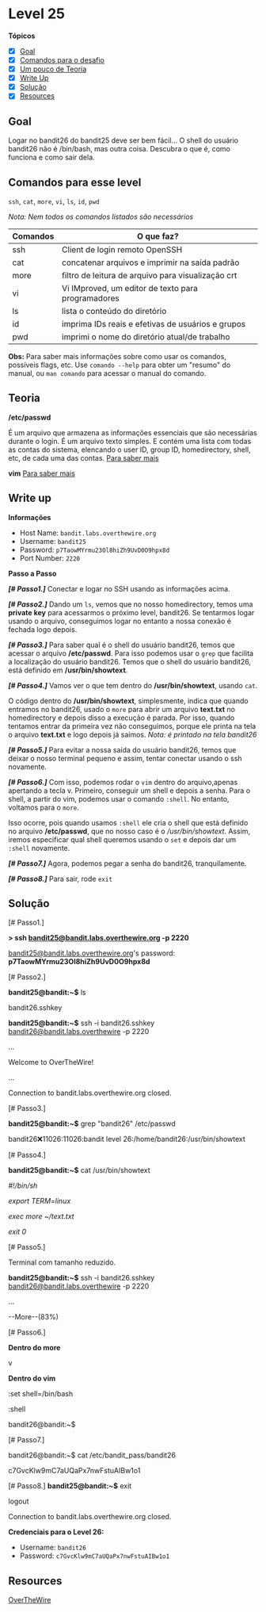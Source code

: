 # Level 25
**Tópicos**

- [X] [Goal](#goal)
- [X] [Comandos para o desafio](#comandos-para-esse-level)
- [X] [Um pouco de Teoria](#teoria)
- [X] [Write Up](#write-up)
- [X] [Solução](#soluçao)
- [X] [Resources](#resources)

## Goal
Logar no bandit26 do bandit25 deve ser bem fácil... O shell do usuário bandit26 não é /bin/bash, mas outra coisa. Descubra o que é, como funciona e como sair dela.

## Comandos para esse level
`ssh`, `cat`, `more`, `vi`, `ls`, `id`, `pwd`

*Nota: Nem todos os comandos listados são necessários*

 Comandos |                             O que faz?
 ---------|--------
 ssh      |Client de login remoto OpenSSH
 cat      |concatenar arquivos e imprimir na saída padrão
 more     |filtro de leitura  de arquivo para visualização crt
 vi       |Vi IMproved, um editor de texto para programadores
 ls       |lista o conteúdo do diretório
 id       |imprima IDs reais e efetivas de usuários e grupos
 pwd      |imprimi o nome do diretório atual/de trabalho

 
 **Obs:** Para saber mais informações sobre como usar os comandos, possíveis flags, etc. Use `comando --help` para obter um "resumo" do manual, ou `man comando` para acessar o manual do comando.

## Teoria
**/etc/passwd**

É um arquivo que armazena as informações essenciais que são necessárias durante o login. É um arquivo texto simples. E contém uma lista com todas as contas do sistema, elencando o user ID, group ID, homedirectory, shell, etc, de cada uma das contas. [Para saber mais](https://www.cyberciti.biz/faq/understanding-etcpasswd-file-format/)

**vim**
[Para saber mais](https://vimhelp.org/quickref.txt.html)

## Write up
**Informações**
- Host Name: `bandit.labs.overthewire.org`
- Username: `bandit25`
- Password: `p7TaowMYrmu23Ol8hiZh9UvD0O9hpx8d`
- Port Number: `2220`

**Passo a Passo**

***[# Passo1.]*** Conectar e logar no SSH usando as informações acima.

***[# Passo2.]***  Dando um `ls`, vemos que no nosso homedirectory, temos uma **private key** para acessarmos o próximo level, bandit26. Se tentarmos logar usando o arquivo, conseguimos logar no entanto a nossa conexão é fechada logo depois. 

***[# Passo3.]*** Para saber qual é o shell do usuário bandit26, temos que acessar o arquivo **/etc/passwd**. Para isso podemos usar o `grep` que facilita a localização do usuário bandit26. Temos que o shell do usuário bandit26, está definido em **/usr/bin/showtext**.

***[# Passo4.]*** Vamos ver o que tem dentro do **/usr/bin/showtext**, usando `cat`. 

O código dentro do **/usr/bin/showtext**, simplesmente, indica que quando entramos no bandit26, usado o `more` para abrir um arquivo **text.txt** no homedirectory e depois disso a execução é parada. Por isso, quando tentamos entrar da primeira vez não conseguimos, porque ele printa na tela o arquivo **text.txt** e logo depois já saímos. *Nota: é printado na tela bandit26*

***[# Passo5.]*** Para evitar a nossa saída do usuário bandit26, temos que deixar o nosso terminal pequeno e assim, tentar conectar usando o ssh novamente.

***[# Passo6.]*** Com isso, podemos rodar o `vim` dentro do arquivo,apenas apertando a tecla v. Primeiro, conseguir um shell e depois a senha. Para o shell, a partir do vim, podemos usar o comando `:shell`. No entanto, voltamos para o `more`. 

Isso ocorre, pois quando usamos `:shell` ele cria o shell que está definido no arquivo **/etc/passwd**, que no nosso caso é o */usr/bin/showtext*. Assim, iremos especificar qual shell queremos usando o `set` e depois dar um `:shell` novamente.

***[# Passo7.]*** Agora, podemos pegar a senha do bandit26, tranquilamente.

***[# Passo8.]*** Para sair, rode `exit`

## Solução
<prep>
[# Passo1.] 

<b>> ssh bandit25@bandit.labs.overthewire.org -p 2220</b>

bandit25@bandit.labs.overthewire.org's password: <b>p7TaowMYrmu23Ol8hiZh9UvD0O9hpx8d</b>

[# Passo2.]

<b>bandit25@bandit:~$</b> ls 

bandit26.sshkey

<b>bandit25@bandit:~$</b> ssh -i bandit26.sshkey bandit26@bandit.labs.overthewire -p 2220

...

Welcome to OverTheWire!

...

Connection to bandit.labs.overthewire.org closed.

[# Passo3.] 

<b>bandit25@bandit:~$</b> grep "bandit26" /etc/passwd

bandit26:x:11026:11026:bandit level 26:/home/bandit26:/usr/bin/showtext

[# Passo4.] 

<b>bandit25@bandit:~$</b> cat /usr/bin/showtext

<em>
#!/bin/sh

export TERM=linux

exec more ~/text.txt

exit 0
</em>

[# Passo5.]

Terminal com tamanho reduzido.

<b>bandit25@bandit:~$</b> ssh -i bandit26.sshkey bandit26@bandit.labs.overthewire -p 2220

...

--More--(83%)

[# Passo6.]

**Dentro do more**

v

**Dentro do vim**

:set shell=/bin/bash

:shell

bandit26@bandit:~$

[# Passo7.]

bandit26@bandit:~$ cat /etc/bandit_pass/bandit26

c7GvcKlw9mC7aUQaPx7nwFstuAIBw1o1


[# Passo8.] 
<b>bandit25@bandit:~$</b> exit

logout      

Connection to bandit.labs.overthewire.org closed.
</prep>

**Credenciais para o Level 26:**
- Username: `bandit26`
- Password: `c7GvcKlw9mC7aUQaPx7nwFstuAIBw1o1`

## Resources
[OverTheWire](https://overthewire.org/wargames/bandit/bandit26.html)
